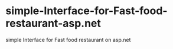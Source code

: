 # simple-Interface-for-Fast-food-restaurant-asp.net
simple Interface for Fast food restaurant on asp.net
